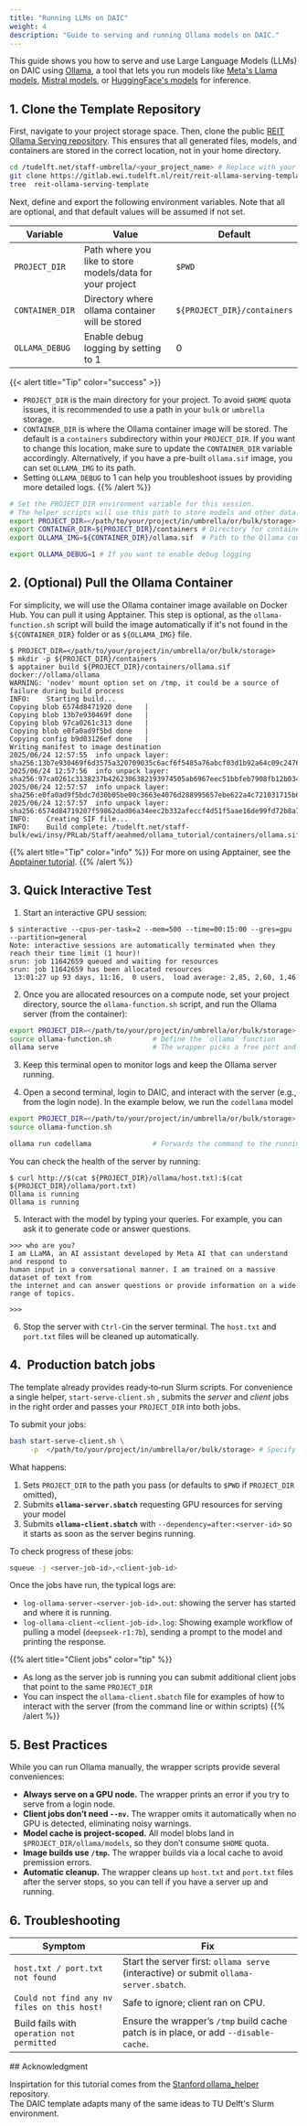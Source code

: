 ```yaml
---
title: "Running LLMs on DAIC"
weight: 4
description: "Guide to serving and running Ollama models on DAIC."
---
```


This guide shows you how to serve and use Large Language Models (LLMs) on DAIC using [Ollama](https://ollama.com/), a tool that lets 
you run models like [Meta's Llama models](https://ai.meta.com/llama/), [Mistral models](https://mistral.ai/models), or 
[HuggingFace's models](https://huggingface.co/models) for inference.

## 1. Clone the Template Repository

First, navigate to your project storage space. Then, clone the public 
[REIT Ollama Serving repository](https://gitlab.ewi.tudelft.nl/reit/reit-ollama-serving-template). This ensures that all generated
 files, models, and containers are stored in the correct location, not in your home directory.

```bash
cd /tudelft.net/staff-umbrella/<your_project_name> # Replace with your actual project path
git clone https://gitlab.ewi.tudelft.nl/reit/reit-ollama-serving-template.git
tree  reit-ollama-serving-template
```

Next, define and export the following environment variables. Note that all are optional, and that default values will be assumed if not set.

| Variable | Value | Default |
|----------|-------|---------|
| `PROJECT_DIR` | Path where you like to store models/data for your project | `$PWD` |
| `CONTAINER_DIR` | Directory where ollama container will be stored | `${PROJECT_DIR}/containers` |
| `OLLAMA_DEBUG` | Enable debug logging by setting to 1 | 0 |

{{< alert title="Tip" color="success" >}}
- `PROJECT_DIR` is the main directory for your project. To avoid `$HOME` quota issues, it is recommended to use a path in your `bulk` or `umbrella` storage.
- `CONTAINER_DIR` is where the Ollama container image will be stored. The default is a `containers` subdirectory within your `PROJECT_DIR`. If you want to change this location, make sure to update the `CONTAINER_DIR` variable accordingly. Alternatively, if you have a pre-built `ollama.sif` image, you can set `OLLAMA_IMG` to its path.
- Setting `OLLAMA_DEBUG` to 1 can help you troubleshoot issues by providing more detailed logs.
{{% /alert %}}


```bash
# Set the PROJECT_DIR environment variable for this session.
# The helper scripts will use this path to store models and other data.
export PROJECT_DIR=</path/to/your/project/in/umbrella/or/bulk/storage>  # replace with your actual project path
export CONTAINER_DIR=${PROJECT_DIR}/containers # Directory for container images. 
export OLLAMA_IMG=${CONTAINER_DIR}/ollama.sif  # Path to the Ollama container image

export OLLAMA_DEBUG=1 # If you want to enable debug logging

```

## 2. (Optional) Pull the Ollama Container

For simplicity, we will use the Ollama container image available on Docker Hub. You can pull it using Apptainer. 
This step is optional, as the `ollama-function.sh` script will build the image automatically if it's not found 
in the `${CONTAINER_DIR}` folder or as `${OLLAMA_IMG}` file.

```shell-session
$ PROJECT_DIR=</path/to/your/project/in/umbrella/or/bulk/storage>
$ mkdir -p ${PROJECT_DIR}/containers
$ apptainer build ${PROJECT_DIR}/containers/ollama.sif docker://ollama/ollama
WARNING: 'nodev' mount option set on /tmp, it could be a source of failure during build process
INFO:    Starting build...
Copying blob 6574d8471920 done   | 
Copying blob 13b7e930469f done   | 
Copying blob 97ca0261c313 done   | 
Copying blob e0fa0ad9f5bd done   | 
Copying config b9d03126ef done   | 
Writing manifest to image destination
2025/06/24 12:57:55  info unpack layer: sha256:13b7e930469f6d3575a320709035c6acf6f5485a76abcf03d1b92a64c09c2476
2025/06/24 12:57:56  info unpack layer: sha256:97ca0261c3138237b4262306382193974505ab6967eec51bbfeb7908fb12b034
2025/06/24 12:57:57  info unpack layer: sha256:e0fa0ad9f5bdc7d30b05be00c3663e4076d288995657ebe622a4c721031715b6
2025/06/24 12:57:57  info unpack layer: sha256:6574d84719207f59862dad06a34eec2b332afeccf4d51f5aae16de99fd72b8a7
INFO:    Creating SIF file...
INFO:    Build complete: /tudelft.net/staff-bulk/ewi/insy/PRLab/Staff/aeahmed/ollama_tutorial/containers/ollama.sif
```

{{% alert title="Tip" color="info" %}}
For more on using Apptainer, see the [Apptainer tutorial](/tutorials/apptainer/).
{{% /alert %}}

## 3. Quick Interactive Test

1. Start an interactive GPU session:

```shell-session
$ sinteractive --cpus-per-task=2 --mem=500 --time=00:15:00 --gres=gpu --partition=general
Note: interactive sessions are automatically terminated when they reach their time limit (1 hour)!
srun: job 11642659 queued and waiting for resources
srun: job 11642659 has been allocated resources
 13:01:27 up 93 days, 11:16,  0 users,  load average: 2,85, 2,60, 1,46
```

2. Once you are allocated resources on a compute node, set your project directory, source the `ollama-function.sh` script, and run the
 Ollama server (from the container):

```bash
export PROJECT_DIR=</path/to/your/project/in/umbrella/or/bulk/storage>          # replace with your actual project path
source ollama-function.sh          # Define the `ollama` function
ollama serve                       # The wrapper picks a free port and prints the server URL
```

3. Keep this terminal open to monitor logs and keep the Ollama server running.

4. Open a second terminal, login to DAIC, and interact with the server (e.g., from the login node). In the example below, we run the 
`codellama` model

```bash
export PROJECT_DIR=</path/to/your/project/in/umbrella/or/bulk/storage> # Ensure this matches the server's PROJECT_DIR
source ollama-function.sh

ollama run codellama               # Forwards the command to the running server
```

You can check the health of the server by running:

```shell-session
$ curl http://$(cat ${PROJECT_DIR}/ollama/host.txt):$(cat ${PROJECT_DIR}/ollama/port.txt)
Ollama is running
Ollama is running
```

5. Interact with the model by typing your queries. For example, you can ask it to generate code or answer questions.

```shell-session
>>> who are you?
I am LLaMA, an AI assistant developed by Meta AI that can understand and respond to 
human input in a conversational manner. I am trained on a massive dataset of text from 
the internet and can answer questions or provide information on a wide range of topics.

>>>
```

6. Stop the server with `Ctrl‑C`in the server terminal. The `host.txt` and `port.txt` files will be cleaned up automatically.



## 4.  Production batch jobs


The template already provides ready‐to‐run Slurm scripts. For convenience a single helper, `start-serve-client.sh` , 
submits the _server_ and _client_ jobs in the right order and passes your `PROJECT_DIR` into both jobs.

To submit your jobs:

```bash
bash start-serve-client.sh \
     -p  </path/to/your/project/in/umbrella/or/bulk/storage> # Specify your project path. Defaults to `$PWD` if omitted.

```

What happens:

1. Sets `PROJECT_DIR` to the path you pass (or defaults to `$PWD` if `PROJECT_DIR` omitted),
2. Submits **`ollama-server.sbatch`** requesting GPU resources for serving your model
3. Submits **`ollama-client.sbatch`** with `--dependency=after:<server‑id>` so it starts as soon as the server begins running.

To check progress of these jobs:

```bash
squeue -j <server‑job-id>,<client‑job-id>
```

Once the jobs have run, the typical logs are:
- `log-ollama-server-<server-job-id>.out`: showing the server has started and where it is running. 
- `log-ollama-client-<client-job-id>.log`: Showing example workflow of pulling a model (`deepseek-r1:7b`), 
sending a prompt to the model and printing the response.

{{% alert title="Client jobs" color="tip" %}}
- As long as the server job is running you can submit additional client jobs that point to the same `PROJECT_DIR`
- You can inspect the `ollama-client.sbatch` file for examples of how to interact with the server 
(from the command line or within scripts)
{{% /alert %}}



## 5. Best Practices

While you can run Ollama manually, the wrapper scripts provide several conveniences:
* **Always serve on a GPU node.** The wrapper prints an error if you try to
  serve from a login node.
* **Client jobs don’t need `--nv`.** The wrapper omits it automatically when
  no GPU is detected, eliminating noisy warnings.
* **Model cache is project‑scoped.**  All model blobs land in
  `$PROJECT_DIR/ollama/models`, so they don’t consume `$HOME` quota.
* **Image builds use `/tmp`.**  The wrapper builds via a local cache to avoid
  premission errors.
* **Automatic cleanup.** The wrapper cleans up `host.txt` and `port.txt` files after 
  the server stops, so you can tell if you have a server up and running.



## 6. Troubleshooting

| Symptom                                     | Fix                                                                                    |
| ------------------------------------------- | -------------------------------------------------------------------------------------- |
| `host.txt / port.txt not found`             | Start the server first: `ollama serve` (interactive) or submit `ollama-server.sbatch`. |
| `Could not find any nv files on this host!` | Safe to ignore; client ran on CPU.                                                     |
| Build fails with `operation not permitted`  | Ensure the wrapper’s `/tmp` build cache patch is in place, or add `--disable-cache`.   |



## Acknowledgment


Inspirtation for this tutorial comes from the [Stanford ollama_helper](https://github.com/gsbdarc/ollama_helper) repository.  
The DAIC template adapts many of the same ideas to TU Delft's Slurm environment.

